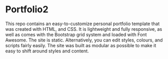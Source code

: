 # Portfolio2

This repo contains an easy-to-customize personal portfolio template that was created with HTML, and CSS. It is lightweight and fully responsive, as well as comes with the Bootstrap grid system and loaded with Font Awesome. The site is static. Alternatively, you can edit styles, colours, and scripts fairly easily. The site was built as modular as possible to make it easy to shift around styles and content.
